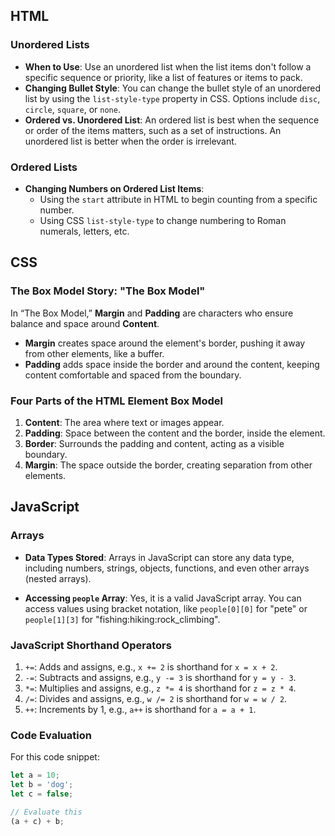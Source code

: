 ## HTML

### Unordered Lists
- **When to Use**: Use an unordered list when the list items don't follow a specific sequence or priority, like a list of features or items to pack.
- **Changing Bullet Style**: You can change the bullet style of an unordered list by using the `list-style-type` property in CSS. Options include `disc`, `circle`, `square`, or `none`.
- **Ordered vs. Unordered List**: An ordered list is best when the sequence or order of the items matters, such as a set of instructions. An unordered list is better when the order is irrelevant.

### Ordered Lists
- **Changing Numbers on Ordered List Items**:
  - Using the `start` attribute in HTML to begin counting from a specific number.
  - Using CSS `list-style-type` to change numbering to Roman numerals, letters, etc.

## CSS

### The Box Model Story: "The Box Model"
In “The Box Model,” **Margin** and **Padding** are characters who ensure balance and space around **Content**. 
- **Margin** creates space around the element's border, pushing it away from other elements, like a buffer.
- **Padding** adds space inside the border and around the content, keeping content comfortable and spaced from the boundary.

### Four Parts of the HTML Element Box Model
1. **Content**: The area where text or images appear.
2. **Padding**: Space between the content and the border, inside the element.
3. **Border**: Surrounds the padding and content, acting as a visible boundary.
4. **Margin**: The space outside the border, creating separation from other elements.

## JavaScript

### Arrays
- **Data Types Stored**: Arrays in JavaScript can store any data type, including numbers, strings, objects, functions, and even other arrays (nested arrays).

- **Accessing `people` Array**: Yes, it is a valid JavaScript array. You can access values using bracket notation, like `people[0][0]` for "pete" or `people[1][3]` for "fishing:hiking:rock_climbing".

### JavaScript Shorthand Operators
1. `+=`: Adds and assigns, e.g., `x += 2` is shorthand for `x = x + 2`.
2. `-=`: Subtracts and assigns, e.g., `y -= 3` is shorthand for `y = y - 3`.
3. `*=`: Multiplies and assigns, e.g., `z *= 4` is shorthand for `z = z * 4`.
4. `/=`: Divides and assigns, e.g., `w /= 2` is shorthand for `w = w / 2`.
5. `++`: Increments by 1, e.g., `a++` is shorthand for `a = a + 1`.

### Code Evaluation
For this code snippet:
```javascript
let a = 10;
let b = 'dog';
let c = false;

// Evaluate this
(a + c) + b;
